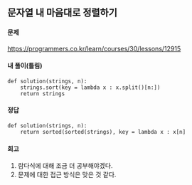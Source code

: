 ## 문자열 내 마음대로 정렬하기

#### 문제
https://programmers.co.kr/learn/courses/30/lessons/12915

#### 내 풀이(틀림)
``` python3
def solution(strings, n):
    strings.sort(key = lambda x : x.split()[n:])
    return strings

```

#### 정답
``` python3
def solution(strings, n):
    return sorted(sorted(strings), key = lambda x : x[n]
```    
#### 회고
1. 람다식에 대해 조금 더 공부해야겠다.
2. 문제에 대한 접근 방식은 맞은 것 같다.
